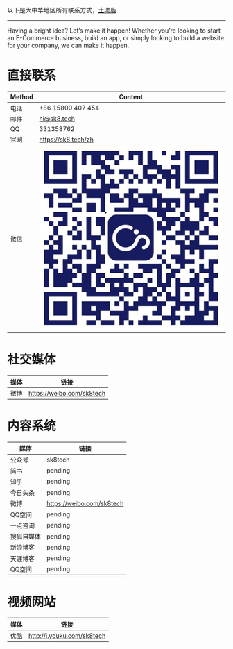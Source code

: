 以下是大中华地区所有联系方式，[土澳版](/en/introduction/contact.md)

---

Having a bright idea? Let’s make it happen! Whether you’re looking to start an E-Commerce business, build an app, or simply looking to build a website for your company, we can make it happen. 

# 直接联系

|Method|Content|
|---|---|
|电话|+86 15800 407 454|
|邮件|hi@sk8.tech[](en/contact)|
|QQ| 331358762|
|官网|https://sk8.tech/zh|
|微信|![](/assets/公众号.jpg)|

# 社交媒体

|媒体|链接|
|---|---|
|微博|https://weibo.com/sk8tech|

# 内容系统

|媒体|链接|
|---|---|
|公众号|sk8tech|
|简书|pending|
|知乎|pending|
|今日头条|pending|
|微博|https://weibo.com/sk8tech|
|QQ空间|pending|
|一点咨询|pending|
|搜狐自媒体|pending|
|新浪博客|pending|
|天涯博客|pending|
|QQ空间|pending|

# 视频网站

|媒体|链接|
|---|---|
|优酷|http://i.youku.com/sk8tech|